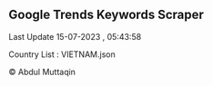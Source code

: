 

## Google Trends Keywords Scraper 
 
Last Update 15-07-2023 , 05:43:58

Country List :
VIETNAM.json



© Abdul Muttaqin 
